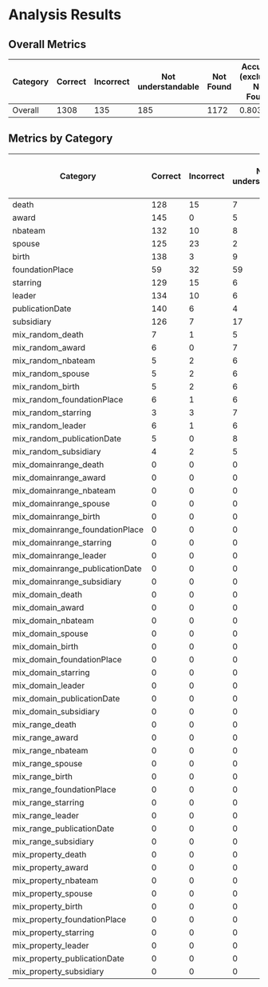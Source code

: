 # Analysis Results

## Overall Metrics

| Category | Correct | Incorrect | Not understandable | Not Found | Accuracy (excluding Not Found) | Overall Accuracy | Precision | Recall | F1 Score | Specificity |
| --- | --- | --- | --- | --- | --- | --- | --- | --- | --- | --- |
| Overall | 1308 | 135 | 185 | 1172 | 0.8034 | 0.4671 | 0.9064 | 0.5274 | 0.6668 | 0.0905 |

## Metrics by Category

| Category | Correct | Incorrect | Not understandable | Not Found | Accuracy (excluding Not Found) | Overall Accuracy | Precision | Recall | F1 Score | Specificity |
| --- | --- | --- | --- | --- | --- | --- | --- | --- | --- | --- |
| death | 128 | 15 | 7 | 0 | 0.8533 | 0.8533 | 0.8951 | 1.0000 | 0.9446 | 0.6818 |
| award | 145 | 0 | 5 | 0 | 0.9667 | 0.9667 | 1.0000 | 1.0000 | 1.0000 | 0.0000 |
| nbateam | 132 | 10 | 8 | 0 | 0.8800 | 0.8800 | 0.9296 | 1.0000 | 0.9635 | 0.5556 |
| spouse | 125 | 23 | 2 | 0 | 0.8333 | 0.8333 | 0.8446 | 1.0000 | 0.9158 | 0.9200 |
| birth | 138 | 3 | 9 | 0 | 0.9200 | 0.9200 | 0.9787 | 1.0000 | 0.9892 | 0.2500 |
| foundationPlace | 59 | 32 | 59 | 0 | 0.3933 | 0.3933 | 0.6484 | 1.0000 | 0.7867 | 0.3516 |
| starring | 129 | 15 | 6 | 0 | 0.8600 | 0.8600 | 0.8958 | 1.0000 | 0.9451 | 0.7143 |
| leader | 134 | 10 | 6 | 0 | 0.8933 | 0.8933 | 0.9306 | 1.0000 | 0.9640 | 0.6250 |
| publicationDate | 140 | 6 | 4 | 0 | 0.9333 | 0.9333 | 0.9589 | 1.0000 | 0.9790 | 0.6000 |
| subsidiary | 126 | 7 | 17 | 0 | 0.8400 | 0.8400 | 0.9474 | 1.0000 | 0.9730 | 0.2917 |
| mix_random_death | 7 | 1 | 5 | 13 | 0.5385 | 0.2692 | 0.8750 | 0.3500 | 0.5000 | 0.0526 |
| mix_random_award | 6 | 0 | 7 | 13 | 0.4615 | 0.2308 | 1.0000 | 0.3158 | 0.4800 | 0.0000 |
| mix_random_nbateam | 5 | 2 | 6 | 13 | 0.3846 | 0.1923 | 0.7143 | 0.2778 | 0.4000 | 0.0952 |
| mix_random_spouse | 5 | 2 | 6 | 13 | 0.3846 | 0.1923 | 0.7143 | 0.2778 | 0.4000 | 0.0952 |
| mix_random_birth | 5 | 2 | 6 | 13 | 0.3846 | 0.1923 | 0.7143 | 0.2778 | 0.4000 | 0.0952 |
| mix_random_foundationPlace | 6 | 1 | 6 | 13 | 0.4615 | 0.2308 | 0.8571 | 0.3158 | 0.4615 | 0.0500 |
| mix_random_starring | 3 | 3 | 7 | 13 | 0.2308 | 0.1154 | 0.5000 | 0.1875 | 0.2727 | 0.1304 |
| mix_random_leader | 6 | 1 | 6 | 13 | 0.4615 | 0.2308 | 0.8571 | 0.3158 | 0.4615 | 0.0500 |
| mix_random_publicationDate | 5 | 0 | 8 | 13 | 0.3846 | 0.1923 | 1.0000 | 0.2778 | 0.4348 | 0.0000 |
| mix_random_subsidiary | 4 | 2 | 5 | 15 | 0.3636 | 0.1538 | 0.6667 | 0.2105 | 0.3200 | 0.0909 |
| mix_domainrange_death | 0 | 0 | 0 | 26 | 0.0000 | 0.0000 | 0.0000 | 0.0000 | 0.0000 | 0.0000 |
| mix_domainrange_award | 0 | 0 | 0 | 26 | 0.0000 | 0.0000 | 0.0000 | 0.0000 | 0.0000 | 0.0000 |
| mix_domainrange_nbateam | 0 | 0 | 0 | 26 | 0.0000 | 0.0000 | 0.0000 | 0.0000 | 0.0000 | 0.0000 |
| mix_domainrange_spouse | 0 | 0 | 0 | 26 | 0.0000 | 0.0000 | 0.0000 | 0.0000 | 0.0000 | 0.0000 |
| mix_domainrange_birth | 0 | 0 | 0 | 26 | 0.0000 | 0.0000 | 0.0000 | 0.0000 | 0.0000 | 0.0000 |
| mix_domainrange_foundationPlace | 0 | 0 | 0 | 26 | 0.0000 | 0.0000 | 0.0000 | 0.0000 | 0.0000 | 0.0000 |
| mix_domainrange_starring | 0 | 0 | 0 | 26 | 0.0000 | 0.0000 | 0.0000 | 0.0000 | 0.0000 | 0.0000 |
| mix_domainrange_leader | 0 | 0 | 0 | 26 | 0.0000 | 0.0000 | 0.0000 | 0.0000 | 0.0000 | 0.0000 |
| mix_domainrange_publicationDate | 0 | 0 | 0 | 26 | 0.0000 | 0.0000 | 0.0000 | 0.0000 | 0.0000 | 0.0000 |
| mix_domainrange_subsidiary | 0 | 0 | 0 | 26 | 0.0000 | 0.0000 | 0.0000 | 0.0000 | 0.0000 | 0.0000 |
| mix_domain_death | 0 | 0 | 0 | 26 | 0.0000 | 0.0000 | 0.0000 | 0.0000 | 0.0000 | 0.0000 |
| mix_domain_award | 0 | 0 | 0 | 26 | 0.0000 | 0.0000 | 0.0000 | 0.0000 | 0.0000 | 0.0000 |
| mix_domain_nbateam | 0 | 0 | 0 | 26 | 0.0000 | 0.0000 | 0.0000 | 0.0000 | 0.0000 | 0.0000 |
| mix_domain_spouse | 0 | 0 | 0 | 26 | 0.0000 | 0.0000 | 0.0000 | 0.0000 | 0.0000 | 0.0000 |
| mix_domain_birth | 0 | 0 | 0 | 26 | 0.0000 | 0.0000 | 0.0000 | 0.0000 | 0.0000 | 0.0000 |
| mix_domain_foundationPlace | 0 | 0 | 0 | 26 | 0.0000 | 0.0000 | 0.0000 | 0.0000 | 0.0000 | 0.0000 |
| mix_domain_starring | 0 | 0 | 0 | 26 | 0.0000 | 0.0000 | 0.0000 | 0.0000 | 0.0000 | 0.0000 |
| mix_domain_leader | 0 | 0 | 0 | 26 | 0.0000 | 0.0000 | 0.0000 | 0.0000 | 0.0000 | 0.0000 |
| mix_domain_publicationDate | 0 | 0 | 0 | 26 | 0.0000 | 0.0000 | 0.0000 | 0.0000 | 0.0000 | 0.0000 |
| mix_domain_subsidiary | 0 | 0 | 0 | 26 | 0.0000 | 0.0000 | 0.0000 | 0.0000 | 0.0000 | 0.0000 |
| mix_range_death | 0 | 0 | 0 | 26 | 0.0000 | 0.0000 | 0.0000 | 0.0000 | 0.0000 | 0.0000 |
| mix_range_award | 0 | 0 | 0 | 26 | 0.0000 | 0.0000 | 0.0000 | 0.0000 | 0.0000 | 0.0000 |
| mix_range_nbateam | 0 | 0 | 0 | 26 | 0.0000 | 0.0000 | 0.0000 | 0.0000 | 0.0000 | 0.0000 |
| mix_range_spouse | 0 | 0 | 0 | 26 | 0.0000 | 0.0000 | 0.0000 | 0.0000 | 0.0000 | 0.0000 |
| mix_range_birth | 0 | 0 | 0 | 26 | 0.0000 | 0.0000 | 0.0000 | 0.0000 | 0.0000 | 0.0000 |
| mix_range_foundationPlace | 0 | 0 | 0 | 26 | 0.0000 | 0.0000 | 0.0000 | 0.0000 | 0.0000 | 0.0000 |
| mix_range_starring | 0 | 0 | 0 | 26 | 0.0000 | 0.0000 | 0.0000 | 0.0000 | 0.0000 | 0.0000 |
| mix_range_leader | 0 | 0 | 0 | 26 | 0.0000 | 0.0000 | 0.0000 | 0.0000 | 0.0000 | 0.0000 |
| mix_range_publicationDate | 0 | 0 | 0 | 26 | 0.0000 | 0.0000 | 0.0000 | 0.0000 | 0.0000 | 0.0000 |
| mix_range_subsidiary | 0 | 0 | 0 | 26 | 0.0000 | 0.0000 | 0.0000 | 0.0000 | 0.0000 | 0.0000 |
| mix_property_death | 0 | 0 | 0 | 26 | 0.0000 | 0.0000 | 0.0000 | 0.0000 | 0.0000 | 0.0000 |
| mix_property_award | 0 | 0 | 0 | 26 | 0.0000 | 0.0000 | 0.0000 | 0.0000 | 0.0000 | 0.0000 |
| mix_property_nbateam | 0 | 0 | 0 | 26 | 0.0000 | 0.0000 | 0.0000 | 0.0000 | 0.0000 | 0.0000 |
| mix_property_spouse | 0 | 0 | 0 | 26 | 0.0000 | 0.0000 | 0.0000 | 0.0000 | 0.0000 | 0.0000 |
| mix_property_birth | 0 | 0 | 0 | 26 | 0.0000 | 0.0000 | 0.0000 | 0.0000 | 0.0000 | 0.0000 |
| mix_property_foundationPlace | 0 | 0 | 0 | 26 | 0.0000 | 0.0000 | 0.0000 | 0.0000 | 0.0000 | 0.0000 |
| mix_property_starring | 0 | 0 | 0 | 26 | 0.0000 | 0.0000 | 0.0000 | 0.0000 | 0.0000 | 0.0000 |
| mix_property_leader | 0 | 0 | 0 | 26 | 0.0000 | 0.0000 | 0.0000 | 0.0000 | 0.0000 | 0.0000 |
| mix_property_publicationDate | 0 | 0 | 0 | 26 | 0.0000 | 0.0000 | 0.0000 | 0.0000 | 0.0000 | 0.0000 |
| mix_property_subsidiary | 0 | 0 | 0 | 26 | 0.0000 | 0.0000 | 0.0000 | 0.0000 | 0.0000 | 0.0000 |
